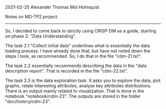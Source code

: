 2021-02-25
Alexander Thomas Mol Holmquist

Notes on MD-TP2 project

--------------------------------------------------------------------

So, I decided to come back to strictly using CRISP-DM as a guide,
starting on phase 2: "Data Understanding".

The task 2.1 "Collect initial data" underlines what is essentially
the data loading process. I have already done that, but have not
noted down the steps I took, as recommended. So, I do that in the
file "cdm-21.txt".

The task 2.2 essentially recommends describing the data in the "data
description report". That is recorded in the file "cdm-22.txt".

The task 2.3 is the data exploration task. It asks you to explore the data, plot graphs, relate interesting attributes, analyse key attributes distributions. There is an output mainly related to visualization. That is done in the notebook "notebook/cdm-23". The outputs are stored in the folder "doc/history/cdm-23".
